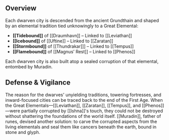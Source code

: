 ## Overview
Each dwarven city is descended from the ancient Grundthain and shaped by an elemental tradition tied unknowingly to a Great Elemental:

- **[[Tidebound]]** of [[Draumhavn]] – Linked to [[Leviathan]]
- **[[Icebound]]** of [[Uftine]] – Linked to [[Zaratan]]
- **[[Stormbound]]** of [[Thundrakar]]] – Linked to [[Tempus]]
- **[[Flamebound]]** of [[Magnus’ Rest]] – Linked to [[Phenos]]

Each dwarven city is also built atop a sealed corruption of that elemental, entombed by Muradin.



## Defense & Vigilance
The reason for the dwarves' unyielding traditions, towering fortresses, and inward-focused cities can be traced back to the end of the First Age. When the Great Elementals—[[Leviathan]], [[Zaratan]], [[Tempus]], and [[Phenos]]—were partially corrupted by [[Ishna]]'s touch, they could not be destroyed without shattering the foundations of the world itself. [[Muradin]], father of runes, devised another solution: to carve the corrupted aspects from the living elementals and seal them like cancers beneath the earth, bound in stone and glyph.